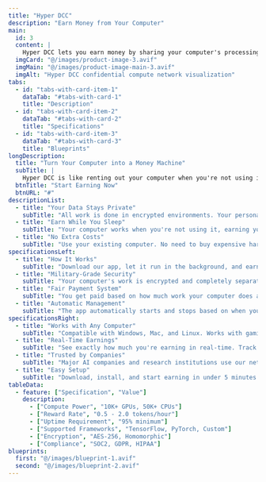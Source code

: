 ```yaml
---
title: "Hyper DCC"
description: "Earn Money from Your Computer"
main:
  id: 3
  content: |
    Hyper DCC lets you earn money by sharing your computer's processing power. When your computer is idle, it helps train AI models and processes data for companies. You get paid in cryptocurrency for every hour your computer works, and your data stays completely private.
  imgCard: "@/images/product-image-3.avif"
  imgMain: "@/images/product-image-main-3.avif"
  imgAlt: "Hyper DCC confidential compute network visualization"
tabs:
  - id: "tabs-with-card-item-1"
    dataTab: "#tabs-with-card-1"
    title: "Description"
  - id: "tabs-with-card-item-2"
    dataTab: "#tabs-with-card-2"
    title: "Specifications"
  - id: "tabs-with-card-item-3"
    dataTab: "#tabs-with-card-3"
    title: "Blueprints"
longDescription:
  title: "Turn Your Computer into a Money Machine"
  subTitle: |
    Hyper DCC is like renting out your computer when you're not using it. Companies pay you to use your computer's processing power for AI training and data analysis. You earn money while you sleep, and your personal data is never touched.
  btnTitle: "Start Earning Now"
  btnURL: "#"
descriptionList:
  - title: "Your Data Stays Private"
    subTitle: "All work is done in encrypted environments. Your personal files, photos, and data are never accessed or shared."
  - title: "Earn While You Sleep"
    subTitle: "Your computer works when you're not using it, earning you cryptocurrency that you can cash out anytime."
  - title: "No Extra Costs"
    subTitle: "Use your existing computer. No need to buy expensive hardware or pay for cloud services."
specificationsLeft:
  - title: "How It Works"
    subTitle: "Download our app, let it run in the background, and earn money automatically. The more powerful your computer, the more you earn."
  - title: "Military-Grade Security"
    subTitle: "Your computer's work is encrypted and completely separate from your personal files. Nothing can access your private data."
  - title: "Fair Payment System"
    subTitle: "You get paid based on how much work your computer does and how long it's available. More powerful computers earn more."
  - title: "Automatic Management"
    subTitle: "The app automatically starts and stops based on when you're using your computer, so it never interferes with your work."
specificationsRight:
  - title: "Works with Any Computer"
    subTitle: "Compatible with Windows, Mac, and Linux. Works with gaming computers, laptops, and even older machines."
  - title: "Real-Time Earnings"
    subTitle: "See exactly how much you're earning in real-time. Track your performance and optimize your setup."
  - title: "Trusted by Companies"
    subTitle: "Major AI companies and research institutions use our network, ensuring steady demand and reliable payments."
  - title: "Easy Setup"
    subTitle: "Download, install, and start earning in under 5 minutes. No technical knowledge required."
tableData:
  - feature: ["Specification", "Value"]
    description:
      - ["Compute Power", "10K+ GPUs, 50K+ CPUs"]
      - ["Reward Rate", "0.5 - 2.0 tokens/hour"]
      - ["Uptime Requirement", "95% minimum"]
      - ["Supported Frameworks", "TensorFlow, PyTorch, Custom"]
      - ["Encryption", "AES-256, Homomorphic"]
      - ["Compliance", "SOC2, GDPR, HIPAA"]
blueprints:
  first: "@/images/blueprint-1.avif"
  second: "@/images/blueprint-2.avif"  
---
```

